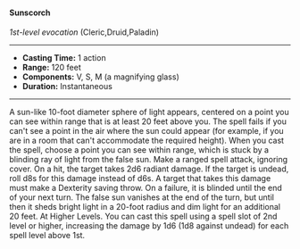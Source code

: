 #### Sunscorch
*1st-level evocation* (Cleric,Druid,Paladin)
___
- **Casting Time:** 1 action
- **Range:** 120 feet
- **Components:** V, S, M (a magnifying glass)
- **Duration:** Instantaneous
---
A sun-like 10-foot diameter sphere of light
appears, centered on a point you can see
within range that is at least 20 feet above
you. The spell fails if you can't see a point
in the air where the sun could appear
(for example, if you are in a room that
can't accommodate the required
height).
When you cast the spell, choose a
point you can see within range, which is
stuck by a blinding ray of light from the
false sun. Make a ranged spell attack,
ignoring cover. On a hit, the target takes
2d6 radiant damage. If the target is undead,
roll d8s for this damage instead of d6s. A
target that takes this damage must make a Dexterity saving throw. On a failure, it is blinded
until the end of your next turn.
The false sun vanishes at the end of the turn, but
until then it sheds bright light in a 20-foot radius
and dim light for an additional 20 feet.
At Higher Levels.  You can cast this spell using a
spell slot of 2nd level or higher, increasing the
damage by 1d6 (1d8 against undead) for each spell
level above 1st.

